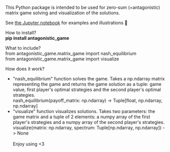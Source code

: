 This Python package is intended to be used for zero-sum (=antagonistic) matrix game solving and visualization of the solutions. <br>

See [the Jupyter notebook](https://github.com/oscar-foxtrot/antagonistic_game_solver/blob/main/Workflow.ipynb) for examples and illustrations 🎨 <br>

How to install? <br>
**pip install antagonistic_game** <br>

What to include? <br>
from antagonistic_game.matrix_game import nash_equilibrium <br>
from antagonistic_game.matrix_game import visualize <br>

How does it work?
- "nash_equilibrium" function solves the game. Takes a np.ndarray matrix representing the game and returns the game solution as a tuple: game value, first player's optimal strategies and the second player's optimal strategies. <br>
nash_equilibrium(payoff_matrix: np.ndarray) -> Tuple[float, np.ndarray, np.ndarray] <br>
- "visualize" function visualizes solutions. Takes two parameters: the game matrix and a tuple of 2 elements: a numpy array of the first player's strategies and a numpy array of the second player's strategies. <br>
visualize(matrix: np.ndarray, spectrum: Tuple[np.ndarray, np.ndarray]) -> None <br> <br>
Enjoy using <3

